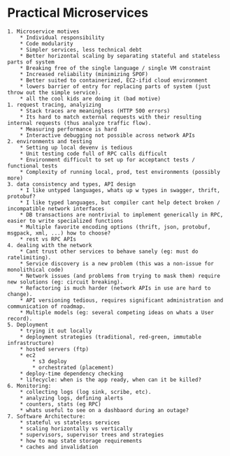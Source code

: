 # Practical Microservices
    1. Microservice motives
        * Individual responsibility
        * Code modularity
        * Simpler services, less technical debt
        * Better horizontal scaling by separating stateful and stateless parts of system
        * Breaking free of the single language / single VM constraint
        * Increased reliability (minimizing SPOF)
        * Better suited to containerized, EC2-ifid cloud environment
        * lowers barrier of entry for replacing parts of system (just throw out the simple service).
        * all the cool kids are doing it (bad motive)
    1. request tracing, analyizing
        * Stack traces are meaningless (HTTP 500 errors)
        * Its hard to match external requests with their resulting internal requests (thus analyze traffic flow).
        * Measuring performance is hard
        * Interactive debugging not possible across network APIs
    2. environments and testing
        * Setting up local devenv is tedious
        * Unit testing code full of RPC calls difficult
        * Environment difficult to set up for acceptanct tests / functional tests
        * Complexity of running local, prod, test environments (possibly more)
    3. data consistency and types, API design
        * I like untyped languages, whats up w types in swagger, thrift, protobuf?
        * I like typed languages, but compiler cant help detect broken / incompatible network interfaces
        * DB transactions are nontrivial to implement generically in RPC, easier to write specialized functions
        * Multiple favorite encoding options (thrift, json, protobuf, msgpack, xml, ...) how to choose?
        * rest vs RPC APIs
    4. dealing with the network
        * Cant trust other services to behave sanely (eg: must do ratelimiting).
        * Service discovery is a new problem (this was a non-issue for monolithical code)
        * Network issues (and problems from trying to mask them) require new solutions (eg: circuit breaking).
        * Refactoring is much harder (network APIs in use are hard to change).
        * API versioning tedious, requires significant administration and communication of roadmap.
        * Multiple models (eg: several competing ideas on whats a User record).
    5. Deployment
        * trying it out locally
        * deployment strategies (traditional, red-green, immutable infrastructure)
        * hosted servers (ftp)
        * ec2
            * s3 deploy
            * orchestrated (placement)
        * deploy-time dependency checking
        * lifecycle: when is the app ready, when can it be killed?
    6. Monitoring:
        * collecting logs (log sink, scribe, etc).
        * analyzing logs, defining alerts
        * counters, stats (eg RPC)
        * whats useful to see on a dashbaord during an outage?
    7. Software Architecture:
        * stateful vs stateless services
        * scaling horizontally vs vertically
        * supervisors, supervisor trees and strategies
        * how to map state storage requirements
        * caches and invalidation
